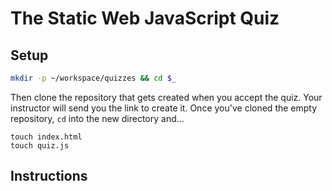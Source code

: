 # The Static Web JavaScript Quiz

## Setup

```bash
mkdir -p ~/workspace/quizzes && cd $_
```

Then clone the repository that gets created when you accept the quiz. Your instructor will send you the link to create it. Once you've cloned the empty repository, `cd` into the new directory and...

```
touch index.html
touch quiz.js
```

## Instructions
